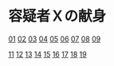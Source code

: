   
# 容疑者Ｘの献身  
  
  
[01](01) [02](02) [03](03) [04](04) [05](05) [06](06) [07](07) [08](08) [09](09)  
  
[11](11) [12](12) [13](13) [14](14) [15](15) [16](16) [17](17) [18](18) [19](19)  
  
